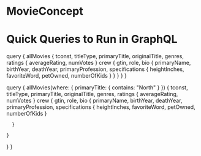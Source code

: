 # MovieConcept
 
# Quick Queries to Run in GraphQL 
 query {
  allMovies {
    tconst,
    titleType,
    primaryTitle,
    originalTitle,
    genres,
    ratings {
      averageRating,
      numVotes
    }
    crew {
      gtin,
      role,
      bio {
        primaryName,
        birthYear,
        deathYear,
        primaryProfession,
        specifications {
          heightInches,
          favoriteWord,
          petOwned,
          numberOfKids
      }
      }
    }
  }
}


query {
  allMovies(where: {
    primaryTitle: {
      contains: "North"
      }
  }) {
    tconst,
    titleType,
    primaryTitle,
    originalTitle,
    genres,
    ratings {
      averageRating,
      numVotes
    }
    crew {
      gtin,
      role,
      bio {
        primaryName,
        birthYear,
        deathYear,
        primaryProfession,
        specifications {
          heightInches,
          favoriteWord,
          petOwned,
          numberOfKids
      }
       
      }
      
    }
  }
}